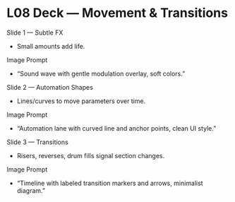 # L08 Deck — Movement & Transitions

Slide 1 — Subtle FX
- Small amounts add life.

Image Prompt
- “Sound wave with gentle modulation overlay, soft colors.”

Slide 2 — Automation Shapes
- Lines/curves to move parameters over time.

Image Prompt
- “Automation lane with curved line and anchor points, clean UI style.”

Slide 3 — Transitions
- Risers, reverses, drum fills signal section changes.

Image Prompt
- “Timeline with labeled transition markers and arrows, minimalist diagram.”

